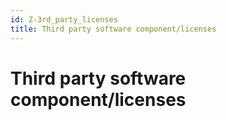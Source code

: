 ```yaml
---
id: Z-3rd_party_licenses
title: Third party software component/licenses
---
```




# Third party software component/licenses
